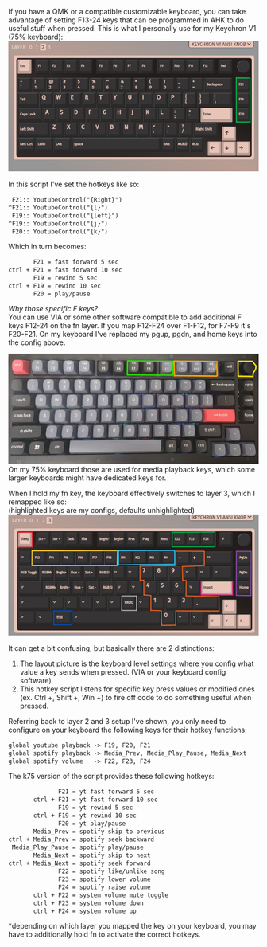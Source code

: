 If you have a QMK or a compatible customizable keyboard, you can take advantage of setting F13-24 keys that can be programmed in AHK to do useful stuff when pressed.
This is what I personally use for my Keychron V1 (75% keyboard):
![layer 2](example-layout-a.png)

In this script I've set the hotkeys like so:<br>
```
 F21:: YoutubeControl("{Right}")
^F21:: YoutubeControl("{l}")
 F19:: YoutubeControl("{left}")
^F19:: YoutubeControl("{j}")
 F20:: YoutubeControl("{k}")
```
Which in turn becomes:
```
       F21 = fast forward 5 sec
ctrl + F21 = fast forward 10 sec
       F19 = rewind 5 sec
ctrl + F19 = rewind 10 sec
       F20 = play/pause
```
*Why those specific F keys?*<br>
You can use VIA or some other software compatible to add additional
F keys F12-24 on the fn layer.
If you map F12-F24 over F1-F12, for F7-F9 it's F20-F21.
On my keyboard I've replaced my pgup, pgdn, and home keys
into the config above.

![My Keyboard](my-keyboard.png)<br>
On my 75% keyboard those are used for media playback keys, 
which some larger keyboards might have dedicated keys for.

When I hold my fn key, the keyboard effectively switches to layer 3,
which I remapped like so: <br> 
(highlighted keys are my configs, defaults unhighlighted)
![layer 3](example-layout-b.png)

It can get a bit confusing, but basically there are 2 distinctions:
1. The layout picture is the keyboard level settings where you config what
value a key sends when pressed. (VIA or your keyboard config software)
2. This hotkey script listens for specific key press values or modified ones 
(ex. Ctrl +, Shift +, Win +) to fire off code to do something useful when pressed.

Referring back to layer 2 and 3 setup I've shown, you only need to configure
on your keyboard the following keys for their hotkey functions:<br>
```
global youtube playback -> F19, F20, F21
global spotify playback -> Media_Prev, Media_Play_Pause, Media_Next
global spotify volume   -> F22, F23, F24
```
The k75 version of the script provides these following hotkeys:
```
              F21 = yt fast forward 5 sec
       ctrl + F21 = yt fast forward 10 sec
              F19 = yt rewind 5 sec
       ctrl + F19 = yt rewind 10 sec
              F20 = yt play/pause
       Media_Prev = spotify skip to previous
ctrl + Media_Prev = spotify seek backward
 Media_Play_Pause = spotify play/pause
       Media_Next = spotify skip to next
ctrl + Media_Next = spotify seek forward
              F22 = spotify like/unlike song
              F23 = spotify lower volume
              F24 = spotify raise volume
       ctrl + F22 = system volume mute toggle
       ctrl + F23 = system volume down
       ctrl + F24 = system volume up
```
*depending on which layer you mapped the key on your keyboard, 
you may have to additionally hold fn to activate the correct hotkeys.

